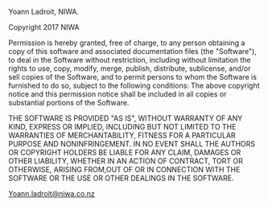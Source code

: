 Yoann Ladroit, NIWA.

Copyright 2017 NIWA

 Permission is hereby granted, free of charge, to any person obtaining a
 copy of this software and associated documentation files (the
 "Software"), to deal in the Software without restriction, including
 without limitation the rights to use, copy, modify, merge, publish,
 distribute, sublicense, and/or sell copies of the Software, and to permit
 persons to whom the Software is furnished to do so, subject to the
 following conditions: The above copyright notice and this permission
 notice shall be included in all copies or substantial portions of the
 Software.

 THE SOFTWARE IS PROVIDED "AS IS", WITHOUT WARRANTY OF ANY KIND, EXPRESS
 OR IMPLIED, INCLUDING BUT NOT LIMITED TO THE WARRANTIES OF
 MERCHANTABILITY, FITNESS FOR A PARTICULAR PURPOSE AND NONINFRINGEMENT. IN
 NO EVENT SHALL THE AUTHORS OR COPYRIGHT HOLDERS BE LIABLE FOR ANY CLAIM,
 DAMAGES OR OTHER LIABILITY, WHETHER IN AN ACTION OF CONTRACT, TORT OR
 OTHERWISE, ARISING FROM,OUT OF OR IN CONNECTION WITH THE SOFTWARE OR THE
 USE OR OTHER DEALINGS IN THE SOFTWARE.

Yoann.ladroit@niwa.co.nz